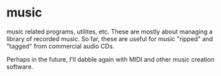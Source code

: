# music
music related programs, utilites, etc. 
These are mostly about managing a library of recorded music.
So far, these are useful for music "ripped" and "tagged" from
commercial audio CDs.

Perhaps in the future, I'll dabble again with MIDI and other music creation software.

